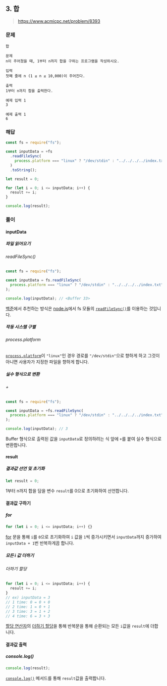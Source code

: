 ## 3. 합

> https://www.acmicpc.net/problem/8393

### 문제

```
합

문제
n이 주어졌을 때, 1부터 n까지 합을 구하는 프로그램을 작성하시오.

입력
첫째 줄에 n (1 ≤ n ≤ 10,000)이 주어진다.

출력
1부터 n까지 합을 출력한다.

예제 입력 1
3

예제 출력 1
6
```

### 해답

```js
const fs = require("fs");

const inputData = +fs
  .readFileSync(
    process.platform === "linux" ? "/dev/stdin" : "../../../../index.txt"
  )
  .toString();

let result = 0;

for (let i = 0; i <= inputData; i++) {
  result += i;
}

console.log(result);
```

### 풀이

#### inputData

##### 파일 읽어오기

###### readFileSync()

```js
const fs = require("fs");

const inputData = fs.readFileSync(
  process.platform === "linux" ? "/dev/stdin" : "../../../../index.txt"
);

console.log(inputData); // <Buffer 33>
```

[백준](https://help.acmicpc.net/language/info)에서 추천하는 방식은 [node.js](https://nodejs.org/en/)에서 fs 모듈의 [`readFileSync()`](https://nodejs.org/docs/latest-v16.x/api/fs.html#fsreadfilesyncpath-options)를 이용하는 것입니다.

##### 작동 시스템 구별

###### process.platform

[`process.platform`](https://nodejs.org/docs/latest-v16.x/api/process.html#processplatform)이 `"linux"`인 경우 경로를 `"/dev/stdin"`으로 향하게 하고 그것이 아니면 사용자가 지정한 파일을 향하게 합니다.

##### 실수 형식으로 변환

###### +

```js
const fs = require("fs");

const inputData = +fs.readFileSync(
  process.platform === "linux" ? "/dev/stdin" : "../../../../index.txt"
);

console.log(inputData); // 3
```

Buffer 형식으로 출력된 값을 `inputData`로 정의하려는 식 앞에 `+`를 붙여 실수 형식으로 변환합니다.

#### result

##### 결과값 선언 및 초기화

```js
let result = 0;
```

1부터 n까지 합을 담을 변수 `result`를 0으로 초기화하여 선언합니다.

#### 결과값 구하기

##### for

```js
for (let i = 0; i <= inputData; i++) {}
```

[for](https://developer.mozilla.org/ko/docs/Web/JavaScript/Reference/Statements/for) 문을 통해 `i`를 `0`으로 초기화하여 `i` 값을 `1`씩 증가시키면서 `inputData`까지 증가하여 `inputData + 1`번 반복하게끔 합니다.

##### 모든 i 값 더하기

###### 더하기 할당

```js
for (let i = 0; i <= inputData; i++) {
  result += i;
}
// ex) inputData = 3
// 1 time: 0 = 0 + 0
// 2 time: 1 = 0 + 1
// 3 time: 3 = 1 + 2
// 4 time: 6 = 3 + 3
```

[할당 연산자](https://developer.mozilla.org/ko/docs/Web/JavaScript/Guide/Expressions_and_Operators#%ED%95%A0%EB%8B%B9_%EC%97%B0%EC%82%B0%EC%9E%90)의 [더하기 할당](https://developer.mozilla.org/ko/docs/Web/JavaScript/Reference/Operators/Addition_assignment)을 통해 반복문을 통해 순환되는 모든 `i`값을 `result`에 더합니다.

#### 결과값 출력

##### console.log()

```js
console.log(result);
```

[`console.log()`](https://developer.mozilla.org/ko/docs/Web/API/console/log#content) 메서드를 통해 `result`값을 출력합니다.
